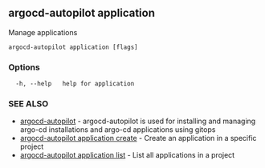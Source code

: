 ## argocd-autopilot application

Manage applications

```
argocd-autopilot application [flags]
```

### Options

```
  -h, --help   help for application
```

### SEE ALSO

* [argocd-autopilot](argocd-autopilot.md)	 - argocd-autopilot is used for installing and managing argo-cd installations and argo-cd
applications using gitops
* [argocd-autopilot application create](argocd-autopilot_application_create.md)	 - Create an application in a specific project
* [argocd-autopilot application list](argocd-autopilot_application_list.md)	 - List all applications in a project

